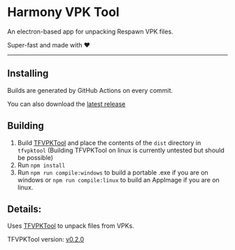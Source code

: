 # Harmony VPK Tool
An electron-based app for unpacking Respawn VPK files.

Super-fast and made with ♥

----

## Installing
Builds are generated by GitHub Actions on every commit.

You can also download the [latest release](https://github.com/harmonytf/HarmonyVPKTool/releases/latest)

## Building
1. Build [TFVPKTool](https://github.com/barnabwhy/TFVPKTool) and place the contents of the `dist` directory in `tfvpktool` (Building TFVPKTool on linux is currently untested but should be possible)
2. Run `npm install`
3. Run `npm run compile:windows` to build a portable .exe if you are on windows or `npm run compile:linux` to build an AppImage if you are on linux.

## Details:
Uses [TFVPKTool](https://github.com/barnabwhy/TFVPKTool) to unpack files from VPKs.

TFVPKTool version: [v0.2.0](https://github.com/barnabwhy/TFVPKTool/releases/tag/0.2.0)